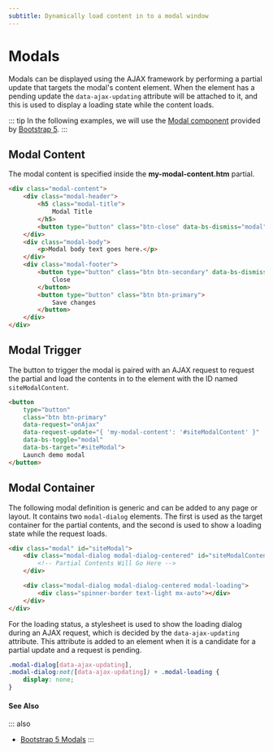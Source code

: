 ```yaml
---
subtitle: Dynamically load content in to a modal window
---
```

# Modals

Modals can be displayed using the AJAX framework by performing a partial update that targets the modal's content element. When the element has a pending update the `data-ajax-updating` attribute will be attached to it, and this is used to display a loading state while the content loads.

::: tip
In the following examples, we will use the [Modal component](https://getbootstrap.com/docs/5.2/components/modal/) provided by [Bootstrap 5](https://getbootstrap.com).
:::

## Modal Content

The modal content is specified inside the **my-modal-content.htm** partial.

```html
<div class="modal-content">
    <div class="modal-header">
        <h5 class="modal-title">
            Modal Title
        </h5>
        <button type="button" class="btn-close" data-bs-dismiss="modal"></button>
    </div>
    <div class="modal-body">
        <p>Modal body text goes here.</p>
    </div>
    <div class="modal-footer">
        <button type="button" class="btn btn-secondary" data-bs-dismiss="modal">
            Close
        </button>
        <button type="button" class="btn btn-primary">
            Save changes
        </button>
    </div>
</div>
```

## Modal Trigger

The button to trigger the modal is paired with an AJAX request to request the partial and load the contents in to the element with the ID named `siteModalContent`.

```html
<button
    type="button"
    class="btn btn-primary"
    data-request="onAjax"
    data-request-update="{ 'my-modal-content': '#siteModalContent' }"
    data-bs-toggle="modal"
    data-bs-target="#siteModal">
    Launch demo modal
</button>
```

## Modal Container

The following modal definition is generic and can be added to any page or layout. It contains two `modal-dialog` elements. The first is used as the target container for the partial contents, and the second is used to show a loading state while the request loads.

```html
<div class="modal" id="siteModal">
    <div class="modal-dialog modal-dialog-centered" id="siteModalContent">
        <!-- Partial Contents Will Go Here -->
    </div>

    <div class="modal-dialog modal-dialog-centered modal-loading">
        <div class="spinner-border text-light mx-auto"></div>
    </div>
</div>
```

For the loading status, a stylesheet is used to show the loading dialog during an AJAX request, which is decided by the `data-ajax-updating` attribute. This attribute is added to an element when it is a candidate for a partial update and a request is pending.

```css
.modal-dialog[data-ajax-updating],
.modal-dialog:not([data-ajax-updating]) + .modal-loading {
    display: none;
}
```

#### See Also

::: also
* [Bootstrap 5 Modals](https://getbootstrap.com/docs/5.2/components/modal/)
:::

